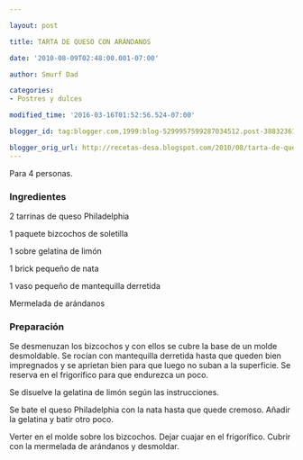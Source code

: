 ```yaml
---

layout: post

title: TARTA DE QUESO CON ARÁNDANOS

date: '2010-08-09T02:48:00.001-07:00'

author: Smurf Dad

categories:
- Postres y dulces

modified_time: '2016-03-16T01:52:56.524-07:00'

blogger_id: tag:blogger.com,1999:blog-5299957599287034512.post-3883236158035914245

blogger_orig_url: http://recetas-desa.blogspot.com/2010/08/tarta-de-queso-con-arandanos.html
---
```


Para 4 personas.

<h3>Ingredientes</h3>

2 tarrinas de queso Philadelphia

1 paquete bizcochos de soletilla

1 sobre gelatina de limón

1 brick pequeño de nata

1 vaso pequeño de mantequilla derretida

Mermelada de arándanos

<h3>Preparación</h3>

Se desmenuzan los bizcochos y con ellos se cubre la base de un molde desmoldable. Se rocían con mantequilla derretida hasta que queden bien impregnados y se aprietan bien para que luego no suban a la superficie. Se reserva en el frigorífico para que endurezca un poco.

Se disuelve la gelatina de limón según las instrucciones.

Se bate el queso Philadelphia con la nata hasta que quede cremoso. Añadir la gelatina y batir otro poco.

Verter en el molde sobre los bizcochos. Dejar cuajar en el frigorífico. Cubrir con la mermelada de arándanos y desmoldar.